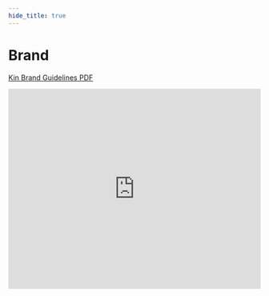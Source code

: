 ```yaml
---
hide_title: true
---
```


# Brand
[Kin Brand Guidelines PDF](/pdfs/BrandGuidelines.pdf)

<embed src="https://drive.google.com/viewerng/
viewer?embedded=true&url=https://s3.amazonaws.com/partners.kinecosystem.com/pdfs/BrandGuidelines.pdf" width="100%" height="400">
